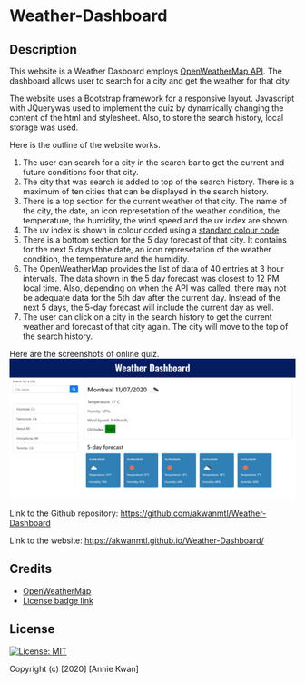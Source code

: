 # Weather-Dashboard

## Description
This website is a Weather Dasboard employs [OpenWeatherMap API](https://openweathermap.org/api). The dashboard allows user to search for a city and get the weather for that city.

The website uses a Bootstrap framework for a responsive layout. Javascript with JQuerywas used to implement the quiz by dynamically changing the content of the html and stylesheet. Also, to store the search history, local storage was used. 

Here is the outline of the website works.
1. The user can search for a city in the search bar to get the current and future conditions foor that city.
2. The city that was search is added to top of the search history. There is a maximum of ten cities that can be displayed in the search history.
3. There is a top section for the current weather of that city. The name of the city, the date, an icon represetation of the weather condition, the temperature, the humidity, the wind speed and the uv index are shown.
4. The uv index is shown in colour coded using a [standard colour code](https://www.canada.ca/en/environment-climate-change/services/weather-health/uv-index-sun-safety.html).
5. There is a bottom section for the 5 day forecast of that city. It contains for the next 5 days thhe date, an icon represetation of the weather condition, the temperature and the humidity. 
6. The OpenWeatherMap provides the list of data of 40 entries at 3 hour intervals. The data shown in the 5 day forecast was closest to 12 PM local time. Also, depending on when the API was called, there may not be adequate data for the 5th day after the current day. Instead of the next 5 days, the 5-day forecast will include the current day as well.
7. The user can click on a city in the search history to get the current weather and forecast of that city again. The city will move to the top of the search history.

Here are the screenshots of online quiz.
![Website Screenshot](assets/images/weather-screenshot.png) 

Link to the Github repository: https://github.com/akwanmtl/Weather-Dashboard

Link to the website: https://akwanmtl.github.io/Weather-Dashboard/

## Credits

* [OpenWeatherMap](https://https://openweathermap.org/)
* [License badge link](https://gist.github.com/lukas-h/2a5d00690736b4c3a7ba)

## License

[![License: MIT](https://img.shields.io/badge/License-MIT-yellow.svg)](https://opensource.org/licenses/MIT)

Copyright (c) [2020] [Annie Kwan]
